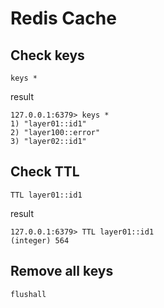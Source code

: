 # Redis Cache 

## Check keys
```
keys *
```

result 

```
127.0.0.1:6379> keys *
1) "layer01::id1"
2) "layer100::error"
3) "layer02::id1"
```


## Check TTL

```
TTL layer01::id1
```

result

```
127.0.0.1:6379> TTL layer01::id1
(integer) 564
```
## Remove all keys

```
flushall
```